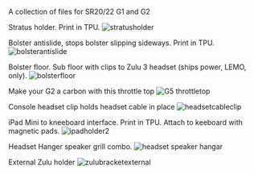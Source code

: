 A collection of files for SR20/22 G1 and G2

Stratus holder.  Print in TPU.
![stratusholder](https://github.com/carlsuttle/planeprints/assets/43861253/fa509324-6655-4737-ac88-e08df9945634)

Bolster antislide, stops bolster slipping sideways.   Print in TPU.
![bolsterantislide](https://github.com/carlsuttle/planeprints/assets/43861253/5565a0b6-f638-45de-b821-3dfb3c5f5084)

Bolster floor.  Sub floor with clips to Zulu 3 headset (ships power, LEMO, only).
![bolsterfloor](https://github.com/carlsuttle/planeprints/assets/43861253/a41d6353-ffca-42c5-a1e1-d81088d7d90f)

Make your G2 a carbon with this throttle top
![G5 throttletop](https://github.com/carlsuttle/planeprints/assets/43861253/9d1ff8d1-dd6b-4ba1-9f07-9c159e3f2565)

Console headset clip holds headset cable in place
![headsetcableclip](https://github.com/carlsuttle/planeprints/assets/43861253/25833e7f-c9bc-4270-a1ce-ec413c9d6e56)

iPad Mini to kneeboard interface.    Print in TPU.  Attach to keeboard with magnetic pads.
![ipadholder2](https://github.com/carlsuttle/planeprints/assets/43861253/6e924935-c6bc-4931-aa0c-b1b68775b703)

Headset Hanger speaker grill combo.
![headset speaker hangar](https://github.com/carlsuttle/planeprints/assets/43861253/ad970254-9c0d-4795-a334-412af5ec4102)

External Zulu holder
![zulubracketexternal](https://github.com/carlsuttle/planeprints/assets/43861253/9c1c41dd-3c25-480e-8b17-90011947807f)

